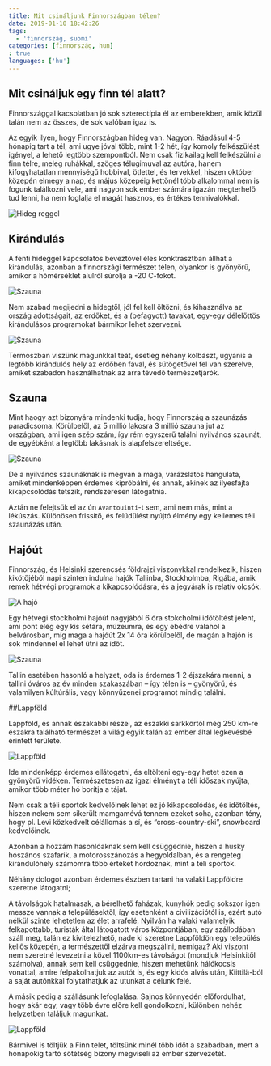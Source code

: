 ```yaml
---
title: Mit csináljunk Finnországban télen?
date: 2019-01-10 18:42:26
tags:
  - 'finnország, suomi'
categories: [finnország, hun]
: true
languages: ['hu']
---
```


## Mit csináljuk egy finn tél alatt?

Finnországgal kacsolatban jó sok sztereotípia él az emberekben, amik közül talán nem az összes, de sok valóban igaz is.

Az egyik ilyen, hogy Finnországban hideg van. Nagyon. Ráadásul 4-5 hónapig tart a tél, ami ugye jóval több, mint 1-2 hét, így komoly felkészülést igényel, a lehető legtöbb szempontból. Nem csak fizikailag kell felkészülni a finn télre, meleg ruhákkal, szöges télugimuval az autóra, hanem kifogyhatatlan mennyiségű hobbival, ötlettel, és tervekkel, hiszen október közepén elmegy a nap, és május közepéig kettőnél több alkalommal nem is fogunk találkozni vele, ami nagyon sok ember számára igazán megterhelő tud lenni, ha nem foglalja el magát hasznos, és értékes tennivalókkal.

![Hideg reggel](./images/hideg.png)

## Kirándulás

A fenti hideggel kapcsolatos beveztővel éles konktrasztban állhat a kirándulás, azonban a finnországi természet télen, olyankor is gyönyörű, amikor a hőmérséklet alulról súrolja a -20 C-fokot. 

![Szauna](./images/kirandulas_1.jpg)

Nem szabad megijedni a hidegtől, jól fel kell öltözni, és kihasználva az ország adottságait, az erdőket, és a (befagyott) tavakat, egy-egy délelőttös kirándulásos programokat bármikor lehet szervezni. 

![Szauna](./images/kirandulas_2.jpg)

Termoszban viszünk magunkkal teát, esetleg néhány kolbászt, ugyanis a legtöbb kirándulós hely az erdőben fával, és sütögetővel fel van szerelve, amiket szabadon használhatnak az arra tévedő természetjárók. 

## Szauna 

Mint haogy azt bizonyára mindenki tudja, hogy Finnország a szaunázás paradicsoma. Körülbelől, az 5 millió lakosra 3 millió szauna jut az országban, ami igen szép szám, így rém egyszerű találni nyilvános szaunát, de egyébként a legtöbb lakásnak is alapfelszereltsége. 

![Szauna](./images/sauna_1.jpg)

De a nyilvános szaunáknak is megvan a maga, varázslatos hangulata, amiket mindenképpen érdemes kipróbálni, és annak, akinek az ilyesfajta kikapcsolódás tetszik, rendszeresen látogatnia. 

Aztán ne felejtsük el az ún `Avantouinti`-t sem, ami nem más, mint a lékúszás. Különösen frissítő, és felüdülést nyújtó élmény egy kellemes téli szaunázás után. 

## Hajóút

Finnország, és Helsinki szerencsés földrajzi viszonykkal rendelkezik, hiszen kikötőjéből napi szinten indulna hajók Tallinba, Stockholmba, Rigába, amik remek hétvégi programok a kikapcsolódásra, és a jegyárak is relatív olcsók. 

![A hajó](./images/stockholm_boat.jpg)

Egy hétvégi stockholmi hajóút nagyjából 6 óra stokcholmi időtöltést jelent, ami pont elég egy kis sétára, múzeumra, és egy ebédre valahol a belvárosban, míg maga a hajóút 2x 14 óra körülbelől, de magán a hajón is sok mindennel el lehet ütni az időt. 

![Szauna](./images/stockholm_1.jpg)

Tallin esetében hasonló a helyzet, oda is érdemes 1-2 éjszakára menni, a tallini óváros az év minden szakaszában – így télen is – gyönyörű, és valamilyen kúltúrális, vagy könnyűzenei programot mindig találni.

##Lappföld

Lappföld, és annak északabbi részei, az északki sarkkörtől még 250 km-re északra található természet a világ egyik talán az ember által legkevésbé érintett területe. 

![Lappföld](./images/lappland_1.jpg)

Ide mindenképp érdemes ellátogatni, és eltölteni egy-egy hetet ezen a gyönyörű vidéken. Természetesen az igazi élményt a téli időszak nyújta, amikor több méter hó borítja a tájat. 

Nem csak a téli sportok kedvelőinek lehet ez jó kikapcsolódás, és időtöltés, hiszen nekem sem sikerült mamgamévá tennem ezeket soha, azonban tény, hogy pl. Levi közkedvelt célállomás a sí, és “cross-country-ski”, snowboard kedvelőinek. 

Azonban a hozzám hasonlóaknak sem kell csüggednie, hiszen a husky hószános szafarik, a motorosszánozás a hegyoldalban, és a rengeteg kirándulóhely számomra több értéket hordoznak, mint a téli sportok. 

Néhány dologot azonban érdemes észben tartani ha valaki Lappföldre szeretne látogatni; 

A távolságok hatalmasak, a bérelhető faházak, kunyhók pedig sokszor igen messze vannak a településektől, így esetenként a civilizációtól is, ezért autó nélkül szinte lehetetlen az élet arrafelé. Nyilván ha valaki valamelyik felkapottabb, turisták által látogatott város központjában, egy szállodában száll meg, talán ez kivitelezhető, nade ki szeretne Lappföldön egy település kellős közepén, a természettől elzárva megszállni, nemigaz? 
Aki viszont nem szeretné levezetni a közel 1100km-es távolságot (mondjuk Helsinkitől számolva), annak sem kell csüggednie, hiszen mehetünk hálókocsis vonattal, amire felpakolhatjuk az autót is, és egy kidós alvás után, Kiittilä-ból a saját autónkkal folytathatjuk az utunkat a célunk felé. 

A másik pedig a szállásunk lefoglalása. Sajnos könnyedén előfordulhat, hogy akár egy, vagy több évre előre kell gondolkozni, különben nehéz helyzetben találjuk magunkat. 

![Lappföld](./images/lappland_2.jpg)

Bármivel is töltjük a Finn telet, töltsünk minél több időt a szabadban, mert a hónapokig tartó sötétség bizony megviseli az ember szervezetét. 